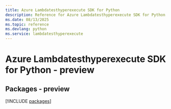 ```yaml
---
title: Azure Lambdatesthyperexecute SDK for Python
description: Reference for Azure Lambdatesthyperexecute SDK for Python
ms.date: 08/13/2025
ms.topic: reference
ms.devlang: python
ms.service: lambdatesthyperexecute
---
```

# Azure Lambdatesthyperexecute SDK for Python - preview
## Packages - preview
[!INCLUDE [packages](lambdatesthyperexecute-index.md)]